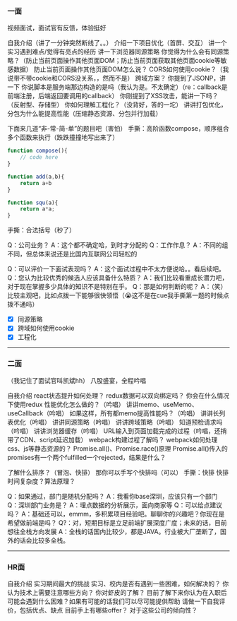 ### 一面
视频面试，面试官有反馈，体验挺好

自我介绍（讲了一分钟突然断线了。。）
介绍一下项目优化（首屏、交互）
讲一个实习遇到难点/觉得有亮点的经历
讲一下浏览器同源策略
你觉得为什么会有同源策略？（防止当前页面操作其他页面DOM；防止当前页面获取其他页面cookie等敏感数据）
防止当前页面操作其他页面DOM怎么说？
CORS如何使用cookie？（我说带不带cookie和CORS没关系，，然而不是）
跨域方案？
你提到了JSONP，讲一下
你说脚本是服务端那边构造的是吗（我认为是。不太确定）（re：callback是前端注册，后端返回要调用的callback）
你刚提到了XSS攻击，能讲一下吗？（反射型、存储型）
你如何理解工程化？（没背好，答的一坨）
讲讲打包优化，分包为什么能提高性能（压缩静态资源、分包并行加载）

下面来几道“非-常-简-单”的题目吧（害怕）
手撕：高阶函数compose，顺序组合多个函数来执行（跌跌撞撞地写出来了）
```js
function compose(){
	// code here
}

function add(a,b){
	return a+b
}

function squ(a){
	return a*a;
}
```
手撕：合法括号（秒了）

Q：公司业务？
A：这个都不确定哈，到时才分配的
Q：工作作息？
A：不同的组不同，但总体来说还是比国内互联网公司轻松的

Q：可以评价一下面试表现吗？
A：这个面试过程中不太方便说哈。。看后续吧。
Q：您认为比较优秀的候选人应该具备什么特质？
A：我们比较看重成长潜力吧，对于现在掌握多少具体的知识不是特别在乎。
Q：那是如何判断的呢？
A：（笑）比较主观吧，比如点拨一下能够很快领悟（😭这不是在cue我手撕第一题的时候点拨不通吗）

- [x] 同源策略
- [x] 跨域如何使用cookie
- [x] 工程化

---

### 二面
（我记住了面试官叫凯斌hh）
八股盛宴，全程吟唱

自我介绍
react状态提升如何处理？
redux数据可以双向绑定吗？
你会在什么情况下使用redux
性能优化怎么做的？（吟唱）
讲讲memo、useMemo、useCallback（吟唱）
如果这样，所有都memo提高性能吗？（吟唱）
讲讲长列表优化（吟唱）
讲讲同源策略（吟唱）
讲讲跨域策略（吟唱）
知道预检请求吗（吟唱）
讲讲浏览器缓存（吟唱）
URL输入到页面加载完成的过程（吟唱，还捎带了CDN、script延迟加载）
webpack构建过程了解吗？
webpack如何处理css、js等静态资源的？
Promise.all()、Promise.race()原理
Promise.all()传入的promises有一个两个fulfilled一个rejected，结果是什么？

了解什么排序？（冒泡、快排）
那你可以手写个快排吗（可以）
手撕：快排
快排时间复杂度？算法原理？

Q：如果通过，部门是随机分配吗？
A：我看你base深圳，应该只有一个部门
Q：深圳部门业务是？
A：埋点数据的分析展示，面向商家等
Q：可以给点建议吗？
A：基础还可以，emmm，多积累项目经验吧。聊聊你的兴趣吧？你现在是希望做前端是吗？
Q?：对，短期目标是立足前端扩展深度广度；未来的话，目前想往全栈方向发展
A：全栈的话国内比较少，都是JAVA。行业被大厂垄断了，国外的话会比较多全栈。



---

### HR面
自我介绍
实习期间最大的挑战
实习、校内是否有遇到一些困难，如何解决的？
你认为技术上需要注意哪些方向？
你对虾皮的了解？
目前了解下来你认为在入职后可能会遇到什么困难？如果有可能的话我们可以尽可能提供帮助
请做一下自我评价，包括优点、缺点
目前手上有哪些offer？
对于这些公司的倾向性？
